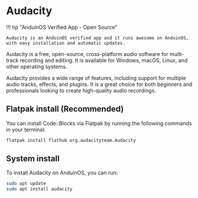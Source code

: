 # Audacity

!!! tip "AnduinOS Verified App - Open Source"

    Audacity is an AnduinOS verified app and it runs awesome on AnduinOS, with easy installation and automatic updates.

Audacity is a free, open-source, cross-platform audio software for multi-track recording and editing. It is available for Windows, macOS, Linux, and other operating systems.

Audacity provides a wide range of features, including support for multiple audio tracks, effects, and plugins. It is a great choice for both beginners and professionals looking to create high-quality audio recordings.

## Flatpak install (Recommended)

You can install Code::Blocks via Flatpak by running the following commands in your terminal:

```bash
flatpak install flathub org.audacityteam.Audacity
```

## System install

To install Audacity on AnduinOS, you can run:

```bash
sudo apt update
sudo apt install audacity
```
